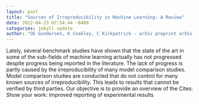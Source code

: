 ```yaml
--- 
layout: post 
title: "Sources of Irreproducibility in Machine Learning: A Review" 
date: 2022-04-23 07:54:44 -0400 
categories: jekyll update 
author: "OE Gundersen, K Coakley, C Kirkpatrick - arXiv preprint arXiv:2204.07610, 2022" 
--- 
```

Lately, several benchmark studies have shown that the state of the art in some of the sub-fields of machine learning actually has not progressed despite progress being reported in the literature. The lack of progress is partly caused by the irreproducibility of many model comparison studies. Model comparison studies are conducted that do not control for many known sources of irreproducibility. This leads to results that cannot be verified by third parties. Our objective is to provide an overview of the Cites: Show your work: Improved reporting of experimental results
